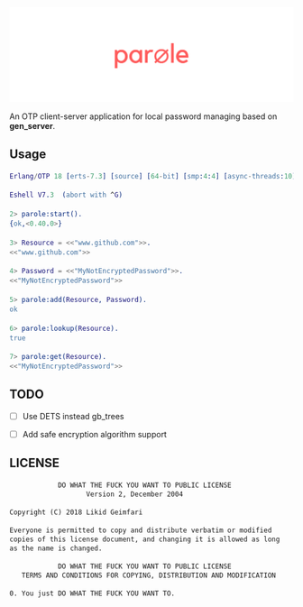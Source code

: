 ![](https://raw.githubusercontent.com/lk-geimfari/parole/master/logo.png)


An OTP client-server application for local password managing based on **gen_server**.

Usage
-----

```erlang
Erlang/OTP 18 [erts-7.3] [source] [64-bit] [smp:4:4] [async-threads:10] [kernel-poll:false]

Eshell V7.3  (abort with ^G)

2> parole:start().
{ok,<0.40.0>}

3> Resource = <<"www.github.com">>.
<<"www.github.com">>

4> Password = <<"MyNotEncryptedPassword">>.
<<"MyNotEncryptedPassword">>

5> parole:add(Resource, Password).
ok

6> parole:lookup(Resource).
true

7> parole:get(Resource).
<<"MyNotEncryptedPassword">>
```


TODO
----

- [ ] Use DETS instead gb_trees
- [ ] Add safe encryption algorithm support


LICENSE
-------

```
            DO WHAT THE FUCK YOU WANT TO PUBLIC LICENSE
                   Version 2, December 2004

Copyright (C) 2018 Likid Geimfari

Everyone is permitted to copy and distribute verbatim or modified
copies of this license document, and changing it is allowed as long
as the name is changed.

            DO WHAT THE FUCK YOU WANT TO PUBLIC LICENSE
   TERMS AND CONDITIONS FOR COPYING, DISTRIBUTION AND MODIFICATION

0. You just DO WHAT THE FUCK YOU WANT TO.

```